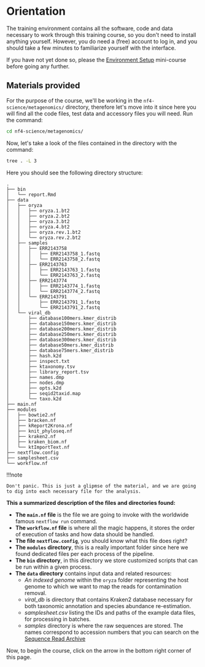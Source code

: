 # Orientation

The training environment contains all the software, code and data necessary to work through this training course, so you don't need to install anything yourself.
However, you do need a (free) account to log in, and you should take a few minutes to familiarize yourself with the interface.

If you have not yet done so, please the [Environment Setup](../../envsetup/) mini-course before going any further.

## Materials provided

For the purpose of the course, we'll be working in the `nf4-science/metagenomics/` directory, therefore let's move into it since here you will find all the code files, test data and accessory files you will need. Run the command:

```bash
cd nf4-science/metagenomics/
```

Now, let's take a look of the files contained in the directory with the command:

```bash
tree . -L 3
```

Here you should see the following directory structure:

```console title="Directory contents"
.
├── bin
│   └── report.Rmd
├── data
│   ├── oryza
│   │   ├── oryza.1.bt2
│   │   ├── oryza.2.bt2
│   │   ├── oryza.3.bt2
│   │   ├── oryza.4.bt2
│   │   ├── oryza.rev.1.bt2
│   │   └── oryza.rev.2.bt2
│   ├── samples
│   │   ├── ERR2143758
│   │   │   ├── ERR2143758_1.fastq
│   │   │   └── ERR2143758_2.fastq
│   │   ├── ERR2143763
│   │   │   ├── ERR2143763_1.fastq
│   │   │   └── ERR2143763_2.fastq
│   │   ├── ERR2143774
│   │   │   ├── ERR2143774_1.fastq
│   │   │   └── ERR2143774_2.fastq
│   │   └── ERR2143791
│   │       ├── ERR2143791_1.fastq
│   │       └── ERR2143791_2.fastq
│   └── viral_db
│       ├── database100mers.kmer_distrib
│       ├── database150mers.kmer_distrib
│       ├── database200mers.kmer_distrib
│       ├── database250mers.kmer_distrib
│       ├── database300mers.kmer_distrib
│       ├── database50mers.kmer_distrib
│       ├── database75mers.kmer_distrib
│       ├── hash.k2d
│       ├── inspect.txt
│       ├── ktaxonomy.tsv
│       ├── library_report.tsv
│       ├── names.dmp
│       ├── nodes.dmp
│       ├── opts.k2d
│       ├── seqid2taxid.map
│       └── taxo.k2d
├── main.nf
├── modules
│   ├── bowtie2.nf
│   ├── bracken.nf
│   ├── kReport2Krona.nf
│   ├── knit_phyloseq.nf
│   ├── kraken2.nf
│   ├── kraken_biom.nf
│   └── ktImportText.nf
├── nextflow.config
├── samplesheet.csv
└── workflow.nf

```

!!!note

    Don't panic. This is just a glipmse of the material, and we are going to dig into each necessary file for the analysis.

**This a summarized description of the files and directories found:**

- **The `main.nf` file** is the file we are going to invoke with the worldwide famous `nextflow run` command.
- **The `workflow.nf` file** is where all the magic happens, it stores the order of execution of tasks and how data should be handled.
- **The file `nextflow.config`**, you should know what this file does right?
- **The `modules` directory**, this is a really important folder since here we found dedicated files per each process of the pipeline.
- **The `bin` directory**, in this directory we store customized scripts that can be run within a given process.
- **The `data` directory** contains input data and related resources:
  - _An indexed genome_ within the `oryza` folder representing the host genome to which we want to map the reads for contamination removal.
  - _viral_db_ is directory that contains Kraken2 database necessary for both taxonomic annotation and species abundance re-estimation.
  - _samplesheet.csv_ listing the IDs and paths of the example data files, for processing in batches.
  - _samples_ directory is where the raw sequences are stored. The names correspond to accession numbers that you can search on the [Sequence Read Archive](https://www.ncbi.nlm.nih.gov/sra)

Now, to begin the course, click on the arrow in the bottom right corner of this page.
